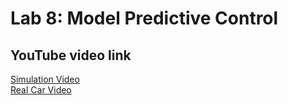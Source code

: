 # Lab 8: Model Predictive Control

## YouTube video link
[Simulation Video](https://www.youtube.com/watch?v=iND2WSqDpt0&ab_channel=CharoTarot)
<br/>
[Real Car Video](https://www.youtube.com/watch?v=rcwP4PzepAg&ab_channel=CharoTarot)
